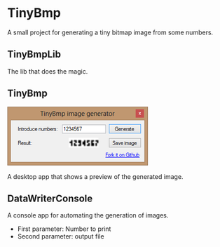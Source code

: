 TinyBmp
==============
A small project for generating a tiny bitmap image from some numbers.

TinyBmpLib
-------------
The lib that does the magic.
 
TinyBmp
-------------
![TinyBmp main screen](TinyBmpSample.PNG)

A desktop app that shows a preview of the generated image.

DataWriterConsole
-------------
A console app for automating the generation of images.

* First parameter: Number to print
* Second parameter: output file